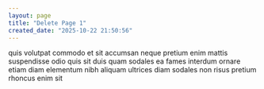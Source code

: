 ```yaml
---
layout: page
title: "Delete Page 1"
created_date: "2025-10-22 21:50:56"
---
```


quis volutpat commodo et sit accumsan neque pretium enim mattis suspendisse odio quis sit duis quam sodales ea fames interdum ornare etiam diam elementum nibh aliquam ultrices diam sodales non risus pretium rhoncus enim sit 
